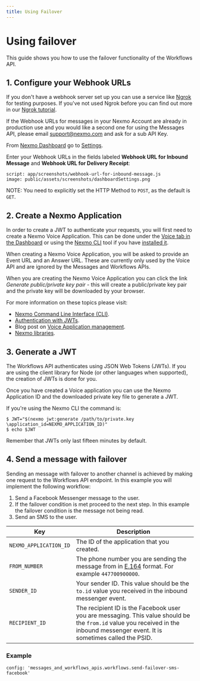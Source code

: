 ```yaml
---
title: Using Failover
---
```


# Using failover

This guide shows you how to use the failover functionality of the Workflows API.

## 1. Configure your Webhook URLs

If you don't have a webhook server set up you can use a service like [Ngrok](https://ngrok.com/) for testing purposes. If you've not used Ngrok before you can find out more in our [Ngrok tutorial](https://www.nexmo.com/blog/2017/07/04/local-development-nexmo-ngrok-tunnel-dr/).

If the Webhook URLs for messages in your Nexmo Account are already in production use and you would like a second one for using the Messages API, please email [support@nexmo.com](mailto:support@nexmo.com) and ask for a sub API Key.

From [Nexmo Dashboard](https://dashboard.nexmo.com) go to [Settings](https://dashboard.nexmo.com/settings).

Enter your Webhook URLs in the fields labeled **Webhook URL for Inbound Message** and **Webhook URL for Delivery Receipt**:

```screenshot
script: app/screenshots/webhook-url-for-inbound-message.js
image: public/assets/screenshots/dashboardSettings.png
```

NOTE: You need to explicitly set the HTTP Method to `POST`, as the default is `GET`.

## 2. Create a Nexmo Application

In order to create a JWT to authenticate your requests, you will first need to create a Nexmo Voice Application. This can be done under the [Voice tab in the Dashboard](https://dashboard.nexmo.com/voice/create-application) or using the [Nexmo CLI](https://github.com/Nexmo/nexmo-cli) tool if you have [installed it](https://github.com/Nexmo/nexmo-cli).

When creating a Nexmo Voice Application, you will be asked to provide an Event URL and an Answer URL. These are currently only used by the Voice API and are ignored by the Messages and Workflows APIs.

When you are creating the Nexmo Voice Application you can click the link _Generate public/private key pair_ - this will create a public/private key pair and the private key will be downloaded by your browser.

For more information on these topics please visit:

* [Nexmo Command Line Interface (CLI)](https://github.com/Nexmo/nexmo-cli).
* [Authentication with JWTs](/concepts/guides/authentication#json-web-tokens-jwt).
* Blog post on [Voice Application management](https://www.nexmo.com/blog/2017/06/29/voice-application-management-easier/).
* [Nexmo libraries](https://developer.nexmo.com/tools).

## 3. Generate a JWT

The Workflows API authenticates using JSON Web Tokens (JWTs). If you are using the client library for Node (or other languages when supported), the creation of JWTs is done for you.

Once you have created a Voice application you can use the Nexmo Application ID and the downloaded private key file to generate a JWT.

If you're using the Nexmo CLI the command is:

``` curl
$ JWT="$(nexmo jwt:generate /path/to/private.key \application_id=NEXMO_APPLICATION_ID)"
$ echo $JWT
```

Remember that JWTs only last fifteen minutes by default.

## 4. Send a message with failover

Sending an message with failover to another channel is achieved by making one request to the Workflows API endpoint. In this example you will implement the following workflow:

1. Send a Facebook Messenger message to the user.
2. If the failover condition is met proceed to the next step. In this example the failover condition is the message not being read.
3. Send an SMS to the user.

Key | Description
-- | --
`NEXMO_APPLICATION_ID` | The ID of the application that you created.
`FROM_NUMBER` | The phone number you are sending the message from in [E.164](https://en.wikipedia.org/wiki/E.164) format. For example `447700900000`.
`SENDER_ID` | Your sender ID. This value should be the `to.id` value you received in the inbound messenger event.
`RECIPIENT_ID` | The recipient ID is the Facebook user you are messaging. This value should be the `from.id` value you received in the inbound messenger event. It is sometimes called the PSID.

### Example

```tabbed_examples
config: 'messages_and_workflows_apis.workflows.send-failover-sms-facebook'
```
